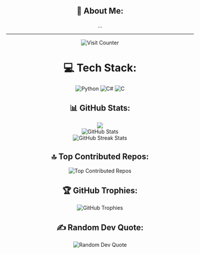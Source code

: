 <div align="center">
<h2>💫 About Me:</h2>
...
</div>


---
<div align="center">
  <img src="https://visitcount.itsvg.in/api?id=Kenny-Stilyan&icon=0&color=12" alt="Visit Counter"/>

  <h1>💻 Tech Stack:</h1>
  <img src="https://img.shields.io/badge/python-3670A0?style=for-the-badge&logo=python&logoColor=ffdd54" alt="Python"/>
  <img src="https://img.shields.io/badge/c%23-%23239120.svg?style=for-the-badge&logo=c-sharp&logoColor=white" alt="C#"/>
  <img src="https://img.shields.io/badge/c-%2300599C.svg?style=for-the-badge&logo=c&logoColor=white" alt="C"/>
</div>


<div align="center">
  <h2>📊 GitHub Stats:</h2>
</div>
<div align="center">
  <img style="max-width: 100%;" src="https://github-readme-stats.vercel.app/api/top-langs/?username=Kenny-Stilyan&theme=dark&hide_border=false&include_all_commits=true&count_private=true&layout=compact" />
</div>
<div align="center">
  <img style="max-width: 100%;" src="https://github-readme-stats.vercel.app/api?username=Kenny-Stilyan&theme=dark&hide_border=false&include_all_commits=true&count_private=true" alt="GitHub Stats" />
</div>
<div align="center">
  <img style="max-width: 100%;" src="https://github-readme-streak-stats.herokuapp.com/?user=Kenny-Stilyan&theme=dark&hide_border=false" alt="GitHub Streak Stats" />
</div>


<div align="center">
  <h2>🔝 Top Contributed Repos:</h2>
  <img src="https://github-contributor-stats.vercel.app/api?username=Kenny-Stilyan&limit=5&theme=dark&combine_all_yearly_contributions=true" alt="Top Contributed Repos" />

  <h2>🏆 GitHub Trophies:</h2>
  <img src="https://github-profile-trophy.vercel.app/?username=Kenny-Stilyan&theme=dark&no-frame=false&no-bg=true&margin-w=4" alt="GitHub Trophies" />

<h2>✍️ Random Dev Quote:</h2>
  <img src="https://quotes-github-readme.vercel.app/api?type=horizontal&theme=radical" alt="Random Dev Quote" />
</div>
                                                                                                                                             

